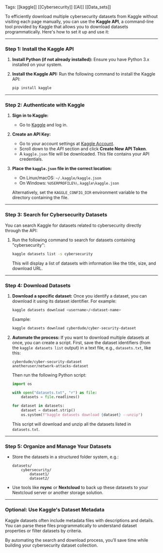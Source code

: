 Tags: [[kaggle]] [[Cybersecurity]] [[AI]] [[Data_sets]]  

To efficiently download multiple cybersecurity datasets from Kaggle without visiting each page manually, you can use the **Kaggle API**, a command-line tool provided by Kaggle that allows you to download datasets programmatically. Here's how to set it up and use it:

---

### **Step 1: Install the Kaggle API**

1. **Install Python (if not already installed):**
   Ensure you have Python 3.x installed on your system.

2. **Install the Kaggle API:**
   Run the following command to install the Kaggle API:
   ```bash
   pip install kaggle
   ```

---

### **Step 2: Authenticate with Kaggle**

1. **Sign in to Kaggle:**
   - Go to [Kaggle](https://www.kaggle.com/) and log in.

2. **Create an API Key:**
   - Go to your account settings at [Kaggle Account](https://www.kaggle.com/account).
   - Scroll down to the *API* section and click **Create New API Token**.
   - A `kaggle.json` file will be downloaded. This file contains your API credentials.

3. **Place the `kaggle.json` file in the correct location:**
   - On Linux/macOS: `~/.kaggle/kaggle.json`
   - On Windows: `%USERPROFILE%\.kaggle\kaggle.json`

   Alternatively, set the `KAGGLE_CONFIG_DIR` environment variable to the directory containing the file.

---

### **Step 3: Search for Cybersecurity Datasets**

You can search Kaggle for datasets related to cybersecurity directly through the API:

1. Run the following command to search for datasets containing "cybersecurity":
   ```bash
   kaggle datasets list -s cybersecurity
   ```

   This will display a list of datasets with information like the title, size, and download URL.

---

### **Step 4: Download Datasets**

1. **Download a specific dataset:**
   Once you identify a dataset, you can download it using its dataset identifier. For example:
   ```bash
   kaggle datasets download <username>/<dataset-name>
   ```
   Example:
   ```bash
   kaggle datasets download cyberdude/cyber-security-dataset
   ```

2. **Automate the process:**
   If you want to download multiple datasets at once, you can create a script. First, save the dataset identifiers (from the `kaggle datasets list` output) in a text file, e.g., `datasets.txt`, like this:
   ```
   cyberdude/cyber-security-dataset
   anotheruser/network-attacks-dataset
   ```

   Then run the following Python script:
   ```python
   import os

   with open("datasets.txt", "r") as file:
       datasets = file.readlines()

   for dataset in datasets:
       dataset = dataset.strip()
       os.system(f"kaggle datasets download {dataset} --unzip")
   ```

   This script will download and unzip all the datasets listed in `datasets.txt`.

---

### **Step 5: Organize and Manage Your Datasets**

- Store the datasets in a structured folder system, e.g.:
  ```
  datasets/
      cybersecurity/
          dataset1/
          dataset2/
  ```

- Use tools like **rsync** or **Nextcloud** to back up these datasets to your Nextcloud server or another storage solution.

---

### **Optional: Use Kaggle's Dataset Metadata**

Kaggle datasets often include metadata files with descriptions and details. You can parse these files programmatically to understand dataset properties or filter datasets by criteria.

By automating the search and download process, you’ll save time while building your cybersecurity dataset collection.